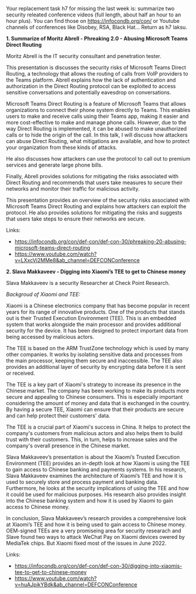 Your replacement task h7 for missing the last week is: summarize two security releated conference videos (full length, about half an hour to an hour plus). You can find those on https://infocondb.org/con/ or Youtube channels of conferences like Disobey, RSA, Black Hat... Return as h7 laksu. 

**1. Summarize of Moritz Abrell - Phreaking 2.0 - Abusing Microsoft Teams Direct Routing**

Moritz Abrell is the IT security consultant and penetration tester. 

This presentation is discusses the security risks of Microsoft Teams Direct Routing, a technology that allows the routing of calls from VoIP providers to the Teams platform. Abrell explains how the lack of authentication and authorization in the Direct Routing protocol can be exploited to access sensitive conversations and potentially eavesdrop on conversations. 

Microsoft Teams Direct Routing is a feature of Microsoft Teams that allows organizations to connect their phone system directly to Teams. This enables users to make and receive calls using their Teams app, making it easier and more cost-effective to make and manage phone calls. However, due to the way Direct Routing is implemented, it can be abused to make unauthorized calls or to hide the origin of the call. In this talk, I will discuss how attackers can abuse Direct Routing, what mitigations are available, and how to protect your organization from these kinds of attacks.

He also discusses how attackers can use the protocol to call out to premium services and generate large phone bills. 

Finally, Abrell provides solutions for mitigating the risks associated with Direct Routing and recommends that users take measures to secure their networks and monitor their traffic for malicious activity.

This presentation provides an overview of the security risks associated with Microsoft Teams Direct Routing and explains how attackers can exploit the protocol. He also provides solutions for mitigating the risks and suggests that users take steps to ensure their networks are secure.

Links: 
- https://infocondb.org/con/def-con/def-con-30/phreaking-20-abusing-microsoft-teams-direct-routing
- https://www.youtube.com/watch?v=LXxcVi2MMe8&ab_channel=DEFCONConference

**2. Slava Makkaveev - Digging into Xiaomi’s TEE to get to Chinese money**

Slava Makkaveev is a security Researcher at Check Point Research.

*Backgroud of Xiaomi and TEE:*

Xiaomi is a Chinese electronics company that has become popular in recent years for its range of innovative products. One of the products that stands out is their Trusted Execution Environment (TEE). This is an embedded system that works alongside the main processor and provides additional security for the device. It has been designed to protect important data from being accessed by malicious actors.

The TEE is based on the ARM TrustZone technology which is used by many other companies. It works by isolating sensitive data and processes from the main processor, keeping them secure and inaccessible. The TEE also provides an additional layer of security by encrypting data before it is sent or received.

The TEE is a key part of Xiaomi's strategy to increase its presence in the Chinese market. The company has been working to make its products more secure and appealing to Chinese consumers. This is especially important considering the amount of money and data that is exchanged in the country. By having a secure TEE, Xiaomi can ensure that their products are secure and can help protect their customers' data.

The TEE is a crucial part of Xiaomi's success in China. It helps to protect the company's customers from malicious actors and also helps them to build trust with their customers. This, in turn, helps to increase sales and the company's overall presence in the Chinese market.

Slava Makkaveev’s presentation is about the Xiaomi’s Trusted Execution Environment (TEE) provides an in-depth look at how Xiaomi is using the TEE to gain access to Chinese banking and payments systems. In his research, Slava Makkaveev examines the architecture of Xiaomi’s TEE and how it is used to securely store and process payment and banking data. Furthermore, he looks at the security implications of using the TEE and how it could be used for malicious purposes. His research also provides insight into the Chinese banking system and how it is used by Xiaomi to gain access to Chinese money. 

In conclusion, Slava Makkaveev’s research provides a comprehensive look at Xiaomi’s TEE and how it is being used to gain access to Chinese money. OEM-signed TEEs are a very promiseing area for security researach and Slave found two ways to attack WeChat Pay on Xiaomi devices owered by MediaTek chips. But Xiaomi fixed most of the issues in June 2022. 

Links:
- https://infocondb.org/con/def-con/def-con-30/digging-into-xiaomis-tee-to-get-to-chinese-money
- https://www.youtube.com/watch?v=huAJpikYBdk&ab_channel=DEFCONConference
